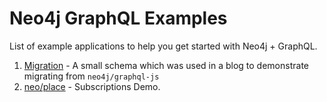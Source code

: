 # Neo4j GraphQL Examples

List of example applications to help you get started with Neo4j + GraphQL.

1. [Migration](./migration) - A small schema which was used in a blog to demonstrate migrating from `neo4j/graphql-js`
2. [neo/place](./neo-place) - Subscriptions Demo.
